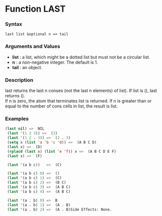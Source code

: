 <!-- Generated on 05/10/2020 by https://github.com/anto2oo/clhs-evolved -->

# Function LAST

### Syntax
`last list &optional n => tail`  


### Arguments and Values
- **list** : a list,  which might be a dotted list but must not be a circular list.   
- **n** : a non-negative integer. The default is 1.   
- **tail** : an object.   


### Description
last returns the last n conses (not the last n elements) of list). If list is (), last returns ().  
If n is zero, the atom that terminates list is returned. If n is greater than or equal to the number of cons cells in list, the result is list.



### Examples
```lisp 
(last nil) =>  NIL
 (last '(1 2 3)) =>  (3)
 (last '(1 2 . 3)) =>  (2 . 3)
 (setq x (list 'a 'b 'c 'd)) =>  (A B C D)
 (last x) =>  (D)
 (rplacd (last x) (list 'e 'f)) x =>  (A B C D E F)
 (last x) =>  (F)

 (last '(a b c))   =>  (C)

 (last '(a b c) 0) =>  ()
 (last '(a b c) 1) =>  (C)
 (last '(a b c) 2) =>  (B C)
 (last '(a b c) 3) =>  (A B C)
 (last '(a b c) 4) =>  (A B C)

 (last '(a . b) 0) =>  B
 (last '(a . b) 1) =>  (A . B)
 (last '(a . b) 2) =>  (A . B)Side Effects: None.
```
